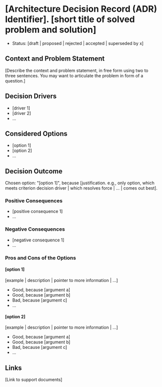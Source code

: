 # [Architecture Decision Record (ADR) Identifier]. [short title of solved problem and solution] 

- Status: [draft | proposed | rejected | accepted | superseded by x]

## Context and Problem Statement 

[Describe the context and problem statement, in free form using two to three sentences. You may want to articulate the problem in form of a question.] 

## Decision Drivers 
- [driver 1] 
- [driver 2] 
- ... 

## Considered Options 
- [option 1] 
- [option 2] 
- ... 

## Decision Outcome 

Chosen option: "[option 1]", because [justification. e.g., only option, which meets criterion decision driver | which resolves force | … | comes out best]. 

### Positive Consequences 
- [positive consequence 1] 
- ... 

### Negative Consequences 
- [negative consequence 1] 
- ... 

### Pros and Cons of the Options 

#### [option 1] 

[example | description | pointer to more information | …] 

- Good, because [argument a] 
- Good, because [argument b] 
- Bad, because [argument c] 
- … 


#### [option 2] 

[example | description | pointer to more information | …] 

- Good, because [argument a] 
- Good, because [argument b] 
- Bad, because [argument c] 
- … 

## Links 

 [Link to support documents] 
